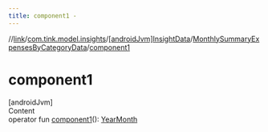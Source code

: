 ```yaml
---
title: component1 -
---
```

//[link](../../../index.md)/[com.tink.model.insights](../../index.md)/[[androidJvm]InsightData](../index.md)/[MonthlySummaryExpensesByCategoryData](index.md)/[component1](component1.md)



# component1  
[androidJvm]  
Content  
operator fun [component1](component1.md)(): [YearMonth](../../../com.tink.model.time/[android-jvm]-year-month/index.md)  



